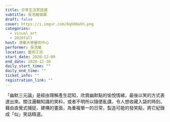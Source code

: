 ```yaml
---
title: 日常生活笑話選
subtitle: 吳浩維個展
draft: false
cover: https://i.imgur.com/0qX0Oahh.png
categories:
  - visual_art
  - 2020fall
host: 清華大學藝術中心
performer: 吳浩維
location: 藝術工坊
start_date: 2020-12-09
end_date: 2020-12-30
daily_start_time: ""
daily_end_time: ""
ticket_info: ""
registration_link: ""
---
```

「幽默三元論」是經由理解產生認知，欣賞幽默點的愉悅情緒，最後以笑的方式表達出來。關注邏輯知識的笑料，或者不明所以隨便亂講，令人想收藏入袋的時刻。藉由直覺式捕捉、建構的畫面，為重複單一的日常，製造可能的發笑點，將它紀錄成「似」笑話精選。